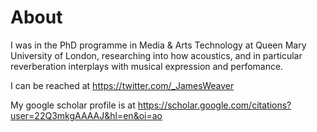# About

I was in the PhD programme in Media & Arts Technology at Queen Mary University of London, researching into how acoustics, and in particular reverberation interplays with musical expression and perfomance. 

I can be reached at https://twitter.com/_JamesWeaver

My google scholar profile is at https://scholar.google.com/citations?user=22Q3mkgAAAAJ&hl=en&oi=ao
